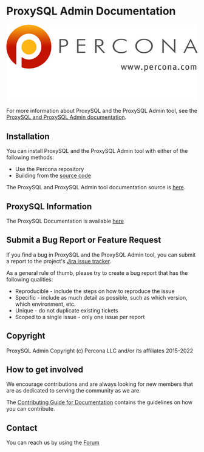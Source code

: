 # ProxySQL Admin Documentation

![Percona logo](source/percona-logo.jpg)

For more information about ProxySQL and the ProxySQL Admin tool, see the [ProxySQL and ProxySQL Admin documentation](https://www.percona.com/doc/proxysql/index.html).

## Installation

You can install ProxySQL and the ProxySQL Admin tool with either of the following methods:
- Use the Percona repository
- Building from the [source code](https://github.com/percona/proxysql-admin-tool)

The ProxySQL and ProxySQL Admin tool documentation source is [here](https://github.com/percona/proxysql-admin-tool-doc).

## ProxySQL Information

The ProxySQL Documentation is available [here](https://proxysql.com/documentation/)

## Submit a Bug Report or Feature Request

If you find a bug in ProxySQL and the ProxySQL Admin tool, you can submit a report to the project's [Jira issue tracker](https://jira.percona.com/projects/PSQLADM).

As a general rule of thumb, please try to create a bug report that has the following qualities:
- Reproducible - include the steps on how to reproduce the issue
- Specific - include as much detail as possible, such as which version, which environment, etc.
- Unique - do not duplicate existing tickets
- Scoped to a single issue - only one issue per report

## Copyright

ProxySQL Admin Copyright (c) Percona LLC and/or its affiliates 2015-2022

## How to get involved

We encourage contributions and are always looking for new members that are as dedicated to serving the community as we are. 

The [Contributing Guide for Documentation](https://github.com/percona/proxysql-admin-tool-doc/blob/main/source/contributing.md) contains the guidelines on how you can contribute.

## Contact 

You can reach us by using the [Forum](https://forums.percona.com/c/polyglot-projects/proxysql)
